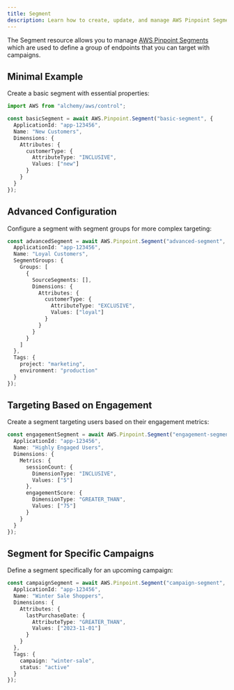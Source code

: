 ```yaml
---
title: Segment
description: Learn how to create, update, and manage AWS Pinpoint Segments using Alchemy Cloud Control.
---
```



The Segment resource allows you to manage [AWS Pinpoint Segments](https://docs.aws.amazon.com/pinpoint/latest/userguide/) which are used to define a group of endpoints that you can target with campaigns.

## Minimal Example

Create a basic segment with essential properties:

```ts
import AWS from "alchemy/aws/control";

const basicSegment = await AWS.Pinpoint.Segment("basic-segment", {
  ApplicationId: "app-123456", 
  Name: "New Customers",
  Dimensions: {
    Attributes: {
      customerType: {
        AttributeType: "INCLUSIVE",
        Values: ["new"]
      }
    }
  }
});
```

## Advanced Configuration

Configure a segment with segment groups for more complex targeting:

```ts
const advancedSegment = await AWS.Pinpoint.Segment("advanced-segment", {
  ApplicationId: "app-123456", 
  Name: "Loyal Customers",
  SegmentGroups: {
    Groups: [
      {
        SourceSegments: [],
        Dimensions: {
          Attributes: {
            customerType: {
              AttributeType: "EXCLUSIVE",
              Values: ["loyal"]
            }
          }
        }
      }
    ]
  },
  Tags: {
    project: "marketing",
    environment: "production"
  }
});
```

## Targeting Based on Engagement

Create a segment targeting users based on their engagement metrics:

```ts
const engagementSegment = await AWS.Pinpoint.Segment("engagement-segment", {
  ApplicationId: "app-123456",
  Name: "Highly Engaged Users",
  Dimensions: {
    Metrics: {
      sessionCount: {
        DimensionType: "INCLUSIVE",
        Values: ["5"]
      },
      engagementScore: {
        DimensionType: "GREATER_THAN",
        Values: ["75"]
      }
    }
  }
});
```

## Segment for Specific Campaigns

Define a segment specifically for an upcoming campaign:

```ts
const campaignSegment = await AWS.Pinpoint.Segment("campaign-segment", {
  ApplicationId: "app-123456",
  Name: "Winter Sale Shoppers",
  Dimensions: {
    Attributes: {
      lastPurchaseDate: {
        AttributeType: "GREATER_THAN",
        Values: ["2023-11-01"]
      }
    }
  },
  Tags: {
    campaign: "winter-sale",
    status: "active"
  }
});
```
